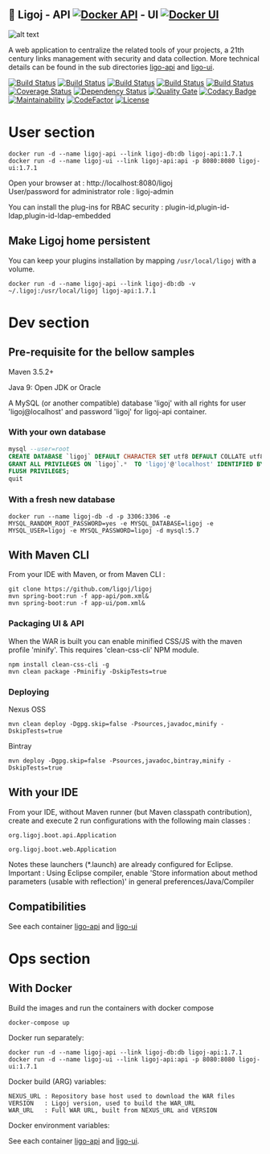 ## :link: Ligoj - API [![Docker API](https://img.shields.io/docker/build/ligoj/ligoj-api.svg)](https://hub.docker.com/r/ligoj/ligoj-api) - UI [![Docker UI](https://img.shields.io/docker/build/ligoj/ligoj-ui.svg)](https://hub.docker.com/r/ligoj/ligoj-ui)

![alt text](https://github.com/ligoj/ligoj/raw/master/docs/assets/img/home-multi-project.png "Simple home page")

A web application to centralize the related tools of your projects, a 21th century links management with security and data collection.
More technical details can be found in the sub directories [ligo-api](https://github.com/ligoj/ligoj/tree/master/app-api) and [ligo-ui](https://github.com/ligoj/ligoj/tree/master/app-ui).


[![Build Status](https://travis-ci.org/ligoj/ligoj.svg?branch=master)](https://travis-ci.org/ligoj/ligoj)
[![Build Status](https://circleci.com/gh/ligoj/ligoj.svg?style=svg)](https://circleci.com/gh/ligoj/ligoj)
[![Build Status](https://codeship.com/projects/59d0b6a0-ef12-0134-dc5d-06835e321a69/status?branch=master)](https://codeship.com/projects/208765)
[![Build Status](https://semaphoreci.com/api/v1/ligoj/ligoj/branches/master/shields_badge.svg)](https://semaphoreci.com/ligoj/ligoj)
[![Build Status](https://ci.appveyor.com/api/projects/status/5926fmf0p5qp9j16/branch/master?svg=true)](https://ci.appveyor.com/project/ligoj/ligoj/branch/master)
[![Coverage Status](https://coveralls.io/repos/github/ligoj/ligoj/badge.svg?branch=master)](https://coveralls.io/github/ligoj/ligoj?branch=master)
[![Dependency Status](https://www.versioneye.com/user/projects/58caeda8dcaf9e0041b5b978/badge.svg?style=flat)](https://www.versioneye.com/user/projects/58caeda8dcaf9e0041b5b978)
[![Quality Gate](https://sonarcloud.io/api/badges/gate?key=org.ligoj.api:root)](https://sonarcloud.io/dashboard/index/org.ligoj.api:root)
[![Codacy Badge](https://api.codacy.com/project/badge/Grade/abf810c094e44c0691f71174c707d6ed)](https://www.codacy.com/app/ligoj/ligoj?utm_source=github.com&amp;utm_medium=referral&amp;utm_content=ligoj/ligoj&amp;utm_campaign=Badge_Grade)
[![Maintainability](https://api.codeclimate.com/v1/badges/f6bc3a113fddfad9151a/maintainability)](https://codeclimate.com/github/ligoj/ligoj/maintainability)
[![CodeFactor](https://www.codefactor.io/repository/github/ligoj/ligoj/badge)](https://www.codefactor.io/repository/github/ligoj/ligoj)
[![License](http://img.shields.io/:license-mit-blue.svg)](http://gus.mit-license.org/)

# User section

```
docker run -d --name ligoj-api --link ligoj-db:db ligoj-api:1.7.1
docker run -d --name ligoj-ui --link ligoj-api:api -p 8080:8080 ligoj-ui:1.7.1
```

Open your browser at : http://localhost:8080/ligoj  
User/password for administrator role : ligoj-admin

You can install the plug-ins for RBAC security : plugin-id,plugin-id-ldap,plugin-id-ldap-embedded

## Make Ligoj home persistent

You can keep your plugins installation by mapping `/usr/local/ligoj` with a volume.

```
docker run -d --name ligoj-api --link ligoj-db:db -v ~/.ligoj:/usr/local/ligoj ligoj-api:1.7.1
```

# Dev section

## Pre-requisite for the bellow samples

Maven 3.5.2+

Java 9: Open JDK or Oracle

A MySQL (or another compatible) database 'ligoj' with all rights for user 'ligoj@localhost' and password 'ligoj' for ligoj-api container.

### With your own database

```sql
mysql --user=root
CREATE DATABASE `ligoj` DEFAULT CHARACTER SET utf8 DEFAULT COLLATE utf8_bin;
GRANT ALL PRIVILEGES ON `ligoj`.*  TO 'ligoj'@'localhost' IDENTIFIED BY 'ligoj';
FLUSH PRIVILEGES;
quit
```

### With a fresh new database 

```
docker run --name ligoj-db -d -p 3306:3306 -e MYSQL_RANDOM_ROOT_PASSWORD=yes -e MYSQL_DATABASE=ligoj -e MYSQL_USER=ligoj -e MYSQL_PASSWORD=ligoj -d mysql:5.7
```

## With Maven CLI

From your IDE with Maven, or from Maven CLI :

```
git clone https://github.com/ligoj/ligoj
mvn spring-boot:run -f app-api/pom.xml& 
mvn spring-boot:run -f app-ui/pom.xml&
```

### Packaging UI & API

When the WAR is built you can enable minified CSS/JS with the maven profile 'minify'. This requires 'clean-css-cli' NPM module.

```
npm install clean-css-cli -g
mvn clean package -Pminifiy -DskipTests=true
```

### Deploying

Nexus OSS

```
mvn clean deploy -Dgpg.skip=false -Psources,javadoc,minify -DskipTests=true
```

Bintray

```
mvn deploy -Dgpg.skip=false -Psources,javadoc,bintray,minify -DskipTests=true
```

## With your IDE

From your IDE, without Maven runner (but Maven classpath contribution), create and execute 2 run configurations with the following main classes :

```
org.ligoj.boot.api.Application
```
```
org.ligoj.boot.web.Application
```

Notes these launchers (*.launch) are already configured for Eclipse.
Important : Using Eclipse compiler, enable 'Store information about method parameters (usable with reflection)' in general preferences/Java/Compiler

## Compatibilities

See each container [ligo-api](https://github.com/ligoj/ligoj/tree/master/app-api) and [ligo-ui](https://github.com/ligoj/ligoj/tree/master/app-ui)

# Ops section

## With Docker

Build the images and run the containers with docker compose

```
docker-compose up
```

Docker run separately:

```
docker run -d --name ligoj-api --link ligoj-db:db ligoj-api:1.7.1
docker run -d --name ligoj-ui --link ligoj-api:api -p 8080:8080 ligoj-ui:1.7.1
```

Docker build (ARG) variables:

```
NEXUS_URL : Repository base host used to download the WAR files
VERSION   : Ligoj version, used to build the WAR_URL
WAR_URL   : Full WAR URL, built from NEXUS_URL and VERSION
```

Docker environment variables:

See each container [ligo-api](https://github.com/ligoj/ligoj/tree/master/app-api) and [ligo-ui](https://github.com/ligoj/ligoj/tree/master/app-ui).

